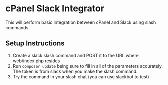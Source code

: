# cPanel Slack Integrator

This will perform basic integration between cPanel and Slack using slash commands.

## Setup Instructions

1) Create a slack slash command and POST it to the URL where web/index.php resides
2) Run `composer update` being sure to fill in all of the parameters accurately. The token is from slack when you make the slash command.
3) Try the command in your slash chat (you can use slackbot to test)
